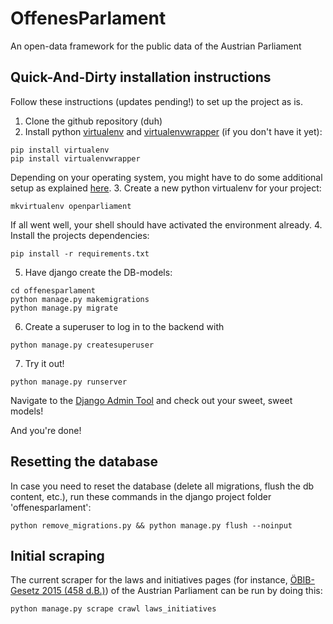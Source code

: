 # OffenesParlament

An open-data framework for the public data of the Austrian Parliament

## Quick-And-Dirty installation instructions

Follow these instructions (updates pending!) to set up the project as is.

1. Clone the github repository (duh)
2. Install python [virtualenv](http://docs.python-guide.org/en/latest/dev/virtualenvs/) and [virtualenvwrapper](https://virtualenvwrapper.readthedocs.org/en/latest/) (if you don't have it yet):

 ```
 pip install virtualenv
 pip install virtualenvwrapper
 ```
 Depending on your operating system, you might have to do some additional setup as explained [here](https://virtualenvwrapper.readthedocs.org/en/latest/#introduction).
3. Create a new python virtualenv for your project:

 ```
 mkvirtualenv openparliament
 ```
 If all went well, your shell should have activated the environment already.
4. Install the projects dependencies:

 ```
 pip install -r requirements.txt
 ```
5. Have django create the DB-models:

 ```
 cd offenesparlament
 python manage.py makemigrations
 python manage.py migrate
 ```

6. Create a superuser to log in to the backend with

 ```
 python manage.py createsuperuser
 ```

7. Try it out!

 ```
 python manage.py runserver
 ```

  Navigate to the [Django Admin Tool](http://127.0.0.1:8000/admin/) and check out your sweet, sweet models!

And you're done!

## Resetting the database

In case you need to reset the database (delete all migrations, flush the db content, etc.), run these commands in the django project folder 'offenesparlament':

```
python remove_migrations.py && python manage.py flush --noinput
```

## Initial scraping

The current scraper for the laws and initiatives pages (for instance, [ÖBIB-Gesetz 2015 (458 d.B.)](http://www.parlament.gv.at/PAKT/VHG/XXV/I/I_00458/index.shtml)) of the Austrian Parliament can be run by doing this:

```
python manage.py scrape crawl laws_initiatives
```
